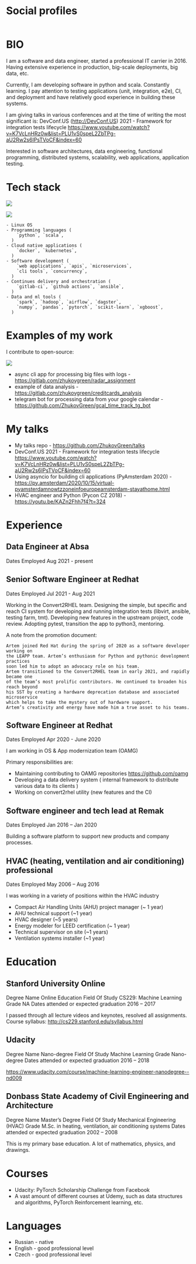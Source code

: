 
# Social profiles

<link rel="stylesheet" href="https://cdnjs.cloudflare.com/ajax/libs/font-awesome/4.7.0/css/font-awesome.min.css">
<div style="width:100%; text-align:center; margin:0 auto; display: inline-block;">
   <a href="https://t.me/zhukovgreen" class="fa fa-telegram fa-5x"></a>
   <a href="https://twitter.com/zhukovgreen" class="fa fa-twitter fa-5x"></a>
   <a href="https://github.com/zhukovgreen" class="fa fa-github fa-5x"></a>
   <a href="https://gitlab.com/zhukovgreen" class="fa fa-gitlab fa-5x"></a>
   <a href="https://stackoverflow.com/users/4351027/artem-zhukov" class="fa fa-stack-overflow fa-5x"></a>
   <a href="https://www.linkedin.com/in/artem-zhukov-0556b422/" class="fa fa-linkedin fa-5x"></a>
   <a href="mailto:iam@zhukovgreen.pro" class="fa fa-envelope-open fa-5x"></a>
   <a href="https://whereby.com/zhukovgreen" class="fa fa-video-camera fa-5x"></a>
</div>

# BIO

I am a software and data engineer, started a professional IT carrier in 2016.
Having extensive experience in production, big-scale deployments, big data, etc.

Currently, I am developing software in python and scala. Constantly learning.
I pay attention to testing applications (unit, integration, e2e), CI, and deployment and have
relatively good experience in building these systems.

I am giving talks in various conferences and at the time of writing the most significant is:
DevConf.US (<http://DevConf.US>) 2021 - Framework for integration tests lifecycle
<https://www.youtube.com/watch?v=K7VcLnHRz0w&list=PLU1vS0speL2ZbTPg-aU2Rw2s6IPsTVoCF&index=60>

Interested in software architectures, data engineering, functional programming, 
distributed systems, scalability, web applications,
application testing.

# Tech stack

![](https://github-readme-stats.vercel.app/api/top-langs/?username=zhukovgreen&hide=Jupyter%20Notebook,HTML&layout=compact&count_private=true&theme=vue)

![](https://github-readme-stats.vercel.app/api?username=zhukovgreen&show_icons=true&include_all_commits=true&count_private=true&theme=vue)


```
- Linux OS
- Programming languages (
    `python`, `scala`,
  )
- Cloud native applications (
    `docker`, `kubernetes`,
  )
- Software development (
    `web applications`, `apis`, `microservices`, 
    `cli tools`, `concurrency`,
  )
- Continues delivery and orchestration (
    `gitlab-ci`, `github actions`, `ansible`,
  )
- Data and ml tools (
    `spark`, `hadoop`, `airflow`, `dagster`,
    `numpy`, `pandas`, `pytorch`, `scikit-learn`, `xgboost`,
  )
```

# Examples of my work

I contribute to open-source:

<img src="https://ghchart.rshah.org/zhukovgreen"/>

- async cli app for processing big files with logs - <https://gitlab.com/zhukovgreen/radar_assignment>
- example of data analysis - <https://gitlab.com/zhukovgreen/creditcards_analysis>
- telegram bot for processing data from your google calendar - <https://github.com/ZhukovGreen/gcal_time_track_tg_bot>

# My talks

- My talks repo - <https://github.com/ZhukovGreen/talks>
- DevConf.US 2021 - Framework for integration tests lifecycle <https://www.youtube.com/watch?v=K7VcLnHRz0w&list=PLU1vS0speL2ZbTPg-aU2Rw2s6IPsTVoCF&index=60>
- Using asyncio for building cli applications (PyAmsterdam 2020) - <https://py.amsterdam/2020/10/15/virtual-pyamsterdamnowtzzoneinfoeuropeamsterdam-stayathome.html>
- HVAC engineer and Python (Pycon CZ 2018) - <https://youtu.be/KAZn2Fhh7f4?t=324>

# Experience

## Data Engineer at Absa

Dates Employed Aug 2021 - present

## Senior Software Engineer at Redhat

Dates Employed Jul 2021 - Aug 2021

Working in the Convert2RHEL team. Designing the simple, but specific and reach
CI system for developing and running integration tests 
(libvirt, ansible, testing farm, tmt). 
Developing new features in the upstream project, code review. Adopting pytest,
transition the app to python3, mentoring.

A note from the promotion document:

```
Artem joined Red Hat during the spring of 2020 as a software developer working on
the LEAPP team. Artem’s enthusiasm for Python and pythonic development practices 
soon led him to adopt an advocacy role on his team. 
Artem transitioned to the Convert2RHEL team in early 2021, and rapidly became one
of the team’s most prolific contributors. He continued to broaden his reach beyond 
his SST by creating a hardware deprecation database and associated microservice 
which helps to take the mystery out of hardware support. 
Artem’s creativity and energy have made him a true asset to his teams.
```

## Software Engineer at Redhat

Dates Employed Apr 2020 - June 2020

I am working in OS & App modernization team (OAMG)

Primary responsibilities are:
- Maintaining contributing to OAMG repositories <https://github.com/oamg>
- Developing a data delivery system (
    internal framework to distribute various data to its clients
  )
- Working on convert2rhel utility (new features and the CI)


## Software engineer and tech lead at Remak

Dates Employed Jan 2016 – Jan 2020

Building a software platform to support new products and company processes.


## HVAC (heating, ventilation and air conditioning) professional

Dates Employed May 2006 – Aug 2016

I was working in a variety of positions within the HVAC industry
- Compact Air Handling Units (AHU) project manager (~ 1 year)
- AHU technical support (~1 year)
- HVAC designer (~5 years)
- Energy modeler for LEED certification (~ 1 year)
- Technical supervisor on site (~1 years)
- Ventilation systems installer (~1 year)

# Education

## Stanford University Online

Degree Name Online Education
Field Of Study CS229: Machine Learning
Grade NA
Dates attended or expected graduation 2016 – 2017

I passed through all lecture videos and keynotes, resolved all assignments.
Course syllabus: <http://cs229.stanford.edu/syllabus.html>

## Udacity

Degree Name Nano-degree
Field Of Study Machine Learning
Grade Nano-degree
Dates attended or expected graduation 2016 – 2018

<https://www.udacity.com/course/machine-learning-engineer-nanodegree--nd009>


## Donbass State Academy of Civil Engineering and Architecture

Degree Name Master’s Degree
Field Of Study Mechanical Engineering (HVAC)
Grade M.Sc. in heating, ventilation, air conditioning systems
Dates attended or expected graduation 2002 – 2008

This is my primary base education. A lot of mathematics, physics, and drawings.


# Courses

- Udacity: PyTorch Scholarship Challenge from Facebook
- A vast amount of different courses at Udemy, such as data structures and
  algorithms, PyTorch Reinforcement learning, etc.

# Languages
- Russian - native
- English - good professional level
- Czech - good professional level
